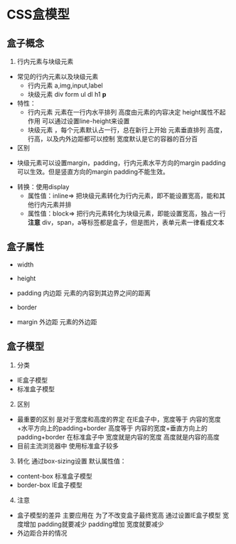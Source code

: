 # CSS盒模型
## 盒子概念
1. 行内元素与块级元素
- 常见的行内元素以及块级元素
  * 行内元素  a,img,input,label
  * 块级元素  div form ul dl h1 **p**
- 特性：
  * 行内元素  元素在一行内水平排列 高度由元素的内容决定 height属性不起作用 可以通过设置line-height来设置
  * 块级元素 ，每个元素默认占一行，总在新行上开始 元素垂直排列 高度，行高，以及内外边距都可以控制 宽度默认是它的容器的百分百
- 区别
 * 块级元素可以设置margin，padding，行内元素水平方向的margin padding可以生效。但是竖直方向的margin padding不能生效。
- 转换：使用display
  * 属性值：inline=>  把块级元素转化为行内元素，即不能设置宽高，能和其他行内元素并排
  * 属性值：block=> 把行内元素转化为块级元素，即能设置宽高，独占一行
**注意**
div，span，a等标签都是盒子，但是图片，表单元素一律看成文本

## 盒子属性
- width
- height

- padding 内边距 元素的内容到其边界之间的距离
- border
- margin 外边距  元素的外边距 

## 盒子模型
1. 分类
- IE盒子模型
- 标准盒子模型
2. 区别
  - 最重要的区别 是对于宽度和高度的界定
    在IE盒子中，宽度等于 内容的宽度+水平方向上的padding+border 高度等于 内容的宽度+垂直方向上的padding+border
    在标准盒子中  宽度就是内容的宽度  高度就是内容的高度
  - 目前主流浏览器中 使用标准盒子较多
3. 转化
  通过box-sizing设置
  默认属性值：
  - content-box  标准盒子模型
  - border-box IE盒子模型
4. 注意
- 盒子模型的差异 主要应用在 为了不改变盒子最终宽高 通过设置IE盒子模型 
  宽度增加 padding就要减少 padding增加 宽度就要减少
- 外边距合并的情况

<!-- 
参考文献：
https://www.jeffjade.com/2015/06/24/2015-06-24-css-block-inline/

 -->